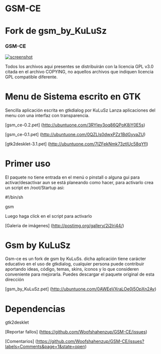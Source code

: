 GSM-CE
======

Fork de gsm_by_KuLuSz
=====================

### GSM-CE 
[![screenshot](http://s5.postimg.org/pw7yxieqv/gsm1.png)](http://s5.postimg.org/pw7yxieqv/gsm1.png)


Todos los archivos aqui presentes se distribuirán con la
licencia GPL v3.0 citada en el archivo COPYING, no aquellos
archivos que indiquen licencia GPL compatible diferente.

Menu de Sistema escrito en GTK
==============================
Sencilla aplicación escrita en gtkdialog por KuLuSz
Lanza aplicaciones del menu con una interfaz con 
transparencia.

[gsm_ce-0.2.pet]
(http://ubuntuone.com/3RYley3oq86QPoK8jY0E5s)

[gsm_ce-0.1.pet]
(http://ubuntuone.com/0QZLIs0dwxPZz1BdGyvaZU)

[gtk2desklet-3.1.pet]
(http://ubuntuone.com/7IZFekNmk73ztIUc58qYfl)

Primer uso
==========
El paquete no tiene entrada en el menú o pinstall o alguna gui para 
activar/desactivar aun se está planeando como hacer, para activarlo 
crea un script en /root/Startup asi:

 #!/bin/sh
 
gsm
 
Luego haga click en el script para activarlo 

[Galeria de imágenes] 
(http://postimg.org/gallery/2j2lri44/)

Gsm by KuLuSz
=============

Gsm-ce es un fork de gsm by KuLuSs. dicha aplicación tiene carácter educativo en el 
uso de gtkdialog, cualquier persona puede contribuir aportando ideas, código,
temas, skins, íconos y lo que consideren conveniente para mejorarla.
Puedes descargar el paquete original de esta dirección

[gsm_by_KuLuSz.pet]
(http://ubuntuone.com/0AWEeVXraLOe0j5OpXn2Av)

Dependencias
============
gtk2desklet

[Reportar fallos]
(https://github.com/Woofshahenzup/GSM-CE/issues)

[Comentarios]
(https://github.com/Woofshahenzup/GSM-CE/issues?labels=Comments&page=1&state=open)